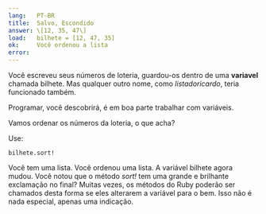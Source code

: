 ```yaml
---
lang:   PT-BR
title:  Salvo, Escondido
answer: \[12, 35, 47\]
load:   bilhete = [12, 47, 35]
ok:     Você ordenou a lista
error:  
---
```


Você escreveu seus números de loteria, guardou-os dentro de uma __variavel__ chamada bilhete.
Mas qualquer outro nome, como _listadoricardo_, teria funcionado também.

Programar, você descobrirá, é em boa parte trabalhar com variáveis.

Vamos ordenar os números da loteria, o que acha?

Use:

    bilhete.sort!

Você tem uma lista. Você ordenou uma lista. A variável bilhete agora mudou.
Você notou que o método _sort!_ tem uma grande e brilhante exclamação no final?
Muitas vezes, os métodos do Ruby poderão ser chamados desta forma se eles alterarem a variável para o bem.
Isso não é nada especial, apenas uma indicação.

